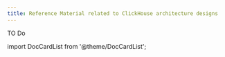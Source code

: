 ```yaml
---
title: Reference Material related to ClickHouse architecture designs
---
```


TO Do

import DocCardList from '@theme/DocCardList';

<DocCardList />
